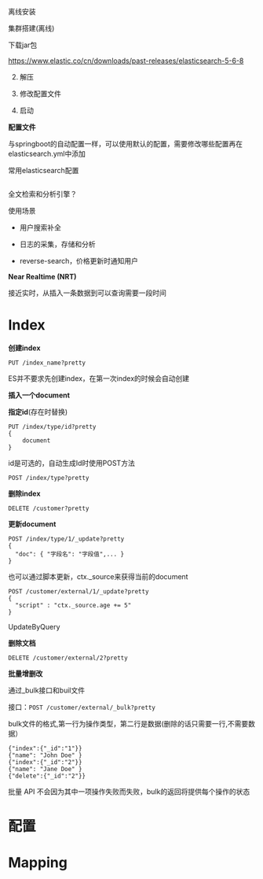 离线安装





集群搭建(离线)

下载jar包

https://www.elastic.co/cn/downloads/past-releases/elasticsearch-5-6-8

2. 解压

3. 修改配置文件
4. 启动



**配置文件**

与springboot的自动配置一样，可以使用默认的配置，需要修改哪些配置再在elasticsearch.yml中添加

常用elasticsearch配置

```yaml

```









全文检索和分析引擎？

使用场景

* 用户搜索补全

* 日志的采集，存储和分析
* reverse-search，价格更新时通知用户



**Near Realtime (NRT)**

接近实时，从插入一条数据到可以查询需要一段时间







# Index



**创建index**

```console
PUT /index_name?pretty
```

ES并不要求先创建index，在第一次index的时候会自动创建



**插入一个document**



**指定id**(存在时替换)

```console
PUT /index/type/id?pretty
{
	document
}
```

id是可选的，自动生成Id时使用POST方法

```console
POST /index/type?pretty
```



**删除index**

```console
DELETE /customer?pretty
```



**更新document**

```console
POST /index/type/1/_update?pretty
{
  "doc": { "字段名": "字段值",... }
}
```



也可以通过脚本更新，ctx._source来获得当前的document

```console
POST /customer/external/1/_update?pretty
{
  "script" : "ctx._source.age += 5"
}
```



UpdateByQuery



**删除文档**

```console
DELETE /customer/external/2?pretty
```





**批量增删改**

通过_bulk接口和buil文件

接口：`POST /customer/external/_bulk?pretty`

bulk文件的格式,第一行为操作类型，第二行是数据(删除的话只需要一行,不需要数据）

```
{"index":{"_id":"1"}}
{"name": "John Doe" }
{"index":{"_id":"2"}}
{"name": "Jane Doe" }
{"delete":{"_id":"2"}}
```

批量 API 不会因为其中一项操作失败而失败，bulk的返回将提供每个操作的状态

# 配置































# Mapping
